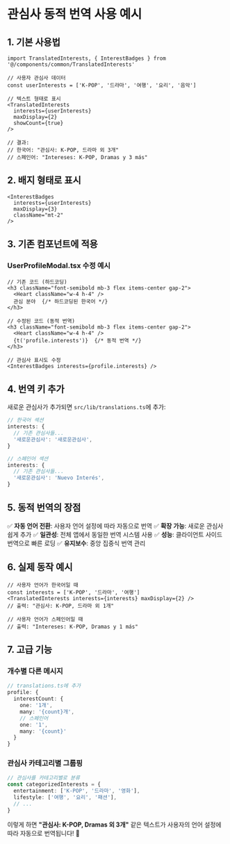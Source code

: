 # 관심사 동적 번역 사용 예시

## 1. 기본 사용법

```tsx
import TranslatedInterests, { InterestBadges } from '@/components/common/TranslatedInterests'

// 사용자 관심사 데이터
const userInterests = ['K-POP', '드라마', '여행', '요리', '음악']

// 텍스트 형태로 표시
<TranslatedInterests 
  interests={userInterests}
  maxDisplay={2}
  showCount={true}
/>

// 결과:
// 한국어: "관심사: K-POP, 드라마 외 3개"
// 스페인어: "Intereses: K-POP, Dramas y 3 más"
```

## 2. 배지 형태로 표시

```tsx
<InterestBadges 
  interests={userInterests}
  maxDisplay={3}
  className="mt-2"
/>
```

## 3. 기존 컴포넌트에 적용

### UserProfileModal.tsx 수정 예시
```tsx
// 기존 코드 (하드코딩)
<h3 className="font-semibold mb-3 flex items-center gap-2">
  <Heart className="w-4 h-4" />
  관심 분야  {/* 하드코딩된 한국어 */}
</h3>

// 수정된 코드 (동적 번역)
<h3 className="font-semibold mb-3 flex items-center gap-2">
  <Heart className="w-4 h-4" />
  {t('profile.interests')}  {/* 동적 번역 */}
</h3>

// 관심사 표시도 수정
<InterestBadges interests={profile.interests} />
```

## 4. 번역 키 추가

새로운 관심사가 추가되면 `src/lib/translations.ts`에 추가:

```typescript
// 한국어 섹션
interests: {
  // 기존 관심사들...
  '새로운관심사': '새로운관심사',
}

// 스페인어 섹션  
interests: {
  // 기존 관심사들...
  '새로운관심사': 'Nuevo Interés',
}
```

## 5. 동적 번역의 장점

✅ **자동 언어 전환**: 사용자 언어 설정에 따라 자동으로 번역
✅ **확장 가능**: 새로운 관심사 쉽게 추가
✅ **일관성**: 전체 앱에서 동일한 번역 시스템 사용
✅ **성능**: 클라이언트 사이드 번역으로 빠른 로딩
✅ **유지보수**: 중앙 집중식 번역 관리

## 6. 실제 동작 예시

```tsx
// 사용자 언어가 한국어일 때
const interests = ['K-POP', '드라마', '여행']
<TranslatedInterests interests={interests} maxDisplay={2} />
// 출력: "관심사: K-POP, 드라마 외 1개"

// 사용자 언어가 스페인어일 때  
// 출력: "Intereses: K-POP, Dramas y 1 más"
```

## 7. 고급 기능

### 개수별 다른 메시지
```typescript
// translations.ts에 추가
profile: {
  interestCount: {
    one: '1개',
    many: '{count}개',
    // 스페인어
    one: '1',
    many: '{count}'
  }
}
```

### 관심사 카테고리별 그룹핑
```typescript
// 관심사를 카테고리별로 분류
const categorizedInterests = {
  entertainment: ['K-POP', '드라마', '영화'],
  lifestyle: ['여행', '요리', '패션'],
  // ...
}
```

이렇게 하면 **"관심사: K-POP, Dramas 외 3개"** 같은 텍스트가 사용자의 언어 설정에 따라 자동으로 번역됩니다! 🎉
